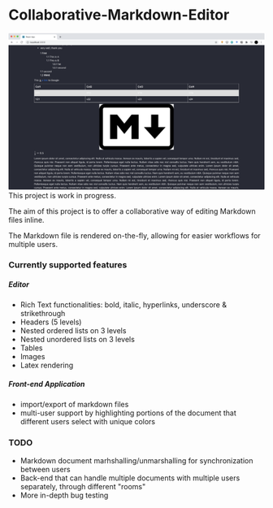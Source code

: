 # Collaborative-Markdown-Editor

![Intro shot](docs/screenshot_intro.png)
This project is work in progress.

The aim of this project is to offer a collaborative way of editing Markdown files inline.

The Markdown file is rendered on-the-fly, allowing for easier workflows for multiple users.

### Currently supported features
##### Editor
- Rich Text functionalities: bold, italic, hyperlinks, underscore & strikethrough
- Headers (5 levels)
- Nested ordered lists on 3 levels
- Nested unordered lists on 3 levels
- Tables
- Images
- Latex rendering

##### Front-end Application
- import/export of markdown files
- multi-user support by highlighting portions of the document that different users select with unique colors

### TODO
- Markdown document marhshalling/unmarshalling for synchronization between users
- Back-end that can handle multiple documents with multiple users separately, through different "rooms"
- More in-depth bug testing